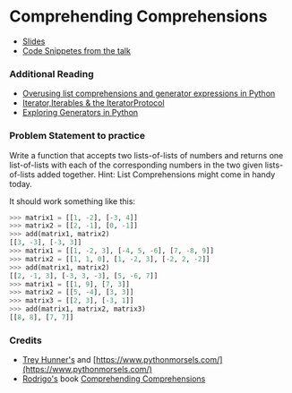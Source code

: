 # Comprehending Comprehensions

* [Slides](https://docs.google.com/presentation/d/1oWCqL31WKv7x6UtATHvhELUgFx8Z12QPCeXubAjaw7Q/edit?usp=sharing)
* [Code Snippetes from the talk](https://github.com/Pradhvan/Talks/blob/main/ComprehendingComprehensions/Comprehending%20Comprehensions.ipynb)

### Additional Reading

* [Overusing list comprehensions and generator expressions in Python](https://treyhunner.com/2019/03/abusing-and-overusing-list-comprehensions-in-python/)
* [Iterator,Iterables & the IteratorProtocol](https://blogs.dgplug.org/pradhvan/iterator-iterables-and-the-iteratorprotocal)
* [Exploring Generators in Python](https://blogs.dgplug.org/pradhvan/exploring-generators-in-python)


### Problem Statement to practice

Write a function that accepts two lists-of-lists of numbers and returns one list-of-lists with each of the corresponding numbers in the two given lists-of-lists added together. Hint: List Comprehensions might come in handy today.

It should work something like this:

```Python
>>> matrix1 = [[1, -2], [-3, 4]]
>>> matrix2 = [[2, -1], [0, -1]]
>>> add(matrix1, matrix2)
[[3, -3], [-3, 3]]
>>> matrix1 = [[1, -2, 3], [-4, 5, -6], [7, -8, 9]]
>>> matrix2 = [[1, 1, 0], [1, -2, 3], [-2, 2, -2]]
>>> add(matrix1, matrix2)
[[2, -1, 3], [-3, 3, -3], [5, -6, 7]]
>>> matrix1 = [[1, 9], [7, 3]]
>>> matrix2 = [[5, -4], [3, 3]]
>>> matrix3 = [[2, 3], [-3, 1]]
>>> add(matrix1, matrix2, matrix3)
[[8, 8], [7, 7]]
```


### Credits

* [Trey Hunner's](https://treyhunner.com/) and [https://www.pythonmorsels.com/](https://www.pythonmorsels.com/)
* [Rodrigo's](https://twitter.com/mathsppblog) book [Comprehending Comprehensions](https://mathspp.gumroad.com/l/comprehending-comprehensions)
